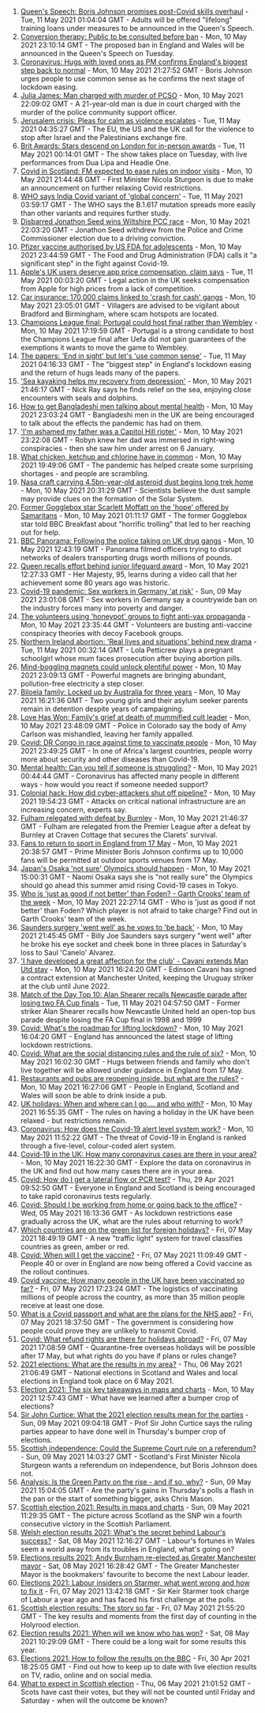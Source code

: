 1. [Queen's Speech: Boris Johnson promises post-Covid skills overhaul](https://www.bbc.co.uk/news/uk-politics-57060588) - Tue, 11 May 2021 01:04:04 GMT - Adults will be offered "lifelong" training loans under measures to be announced in the Queen's Speech.
2. [Conversion therapy: Public to be consulted before ban](https://www.bbc.co.uk/news/health-57059459) - Mon, 10 May 2021 23:10:14 GMT - The proposed ban in England and Wales will be announced in the Queen's Speech on Tuesday.
3. [Coronavirus: Hugs with loved ones as PM confirms England's biggest step back to normal](https://www.bbc.co.uk/news/uk-57059988) - Mon, 10 May 2021 21:27:52 GMT - Boris Johnson urges people to use common sense as he confirms the next stage of lockdown easing.
4. [Julia James: Man charged with murder of PCSO](https://www.bbc.co.uk/news/uk-england-kent-57066360) - Mon, 10 May 2021 22:09:02 GMT - A 21-year-old man is due in court charged with the murder of the police community support officer.
5. [Jerusalem crisis: Pleas for calm as violence escalates](https://www.bbc.co.uk/news/world-middle-east-57066275) - Tue, 11 May 2021 04:35:27 GMT - The EU, the US and the UK call for the violence to stop after Israel and the Palestinians exchange fire.
6. [Brit Awards: Stars descend on London for in-person awards](https://www.bbc.co.uk/news/entertainment-arts-57059652) - Tue, 11 May 2021 00:14:01 GMT - The show takes place on Tuesday, with live performances from Dua Lipa and Headie One.
7. [Covid in Scotland: FM expected to ease rules on indoor visits](https://www.bbc.co.uk/news/uk-scotland-57054854) - Mon, 10 May 2021 21:44:48 GMT - First Minister Nicola Sturgeon is due to make an announcement on further relaxing Covid restrictions.
8. [WHO says India Covid variant of 'global concern'](https://www.bbc.co.uk/news/world-asia-india-57067190) - Tue, 11 May 2021 03:59:17 GMT - The WHO says the B.1.617 mutation spreads more easily than other variants and requires further study.
9. [Disbarred Jonathon Seed wins Wiltshire PCC race](https://www.bbc.co.uk/news/uk-england-wiltshire-57060753) - Mon, 10 May 2021 22:03:20 GMT - Jonathon Seed withdrew from the Police and Crime Commissioner election due to a driving conviction.
10. [Pfizer vaccine authorised by US FDA for adolescents](https://www.bbc.co.uk/news/world-us-canada-57066286) - Mon, 10 May 2021 23:44:59 GMT - The Food and Drug Administration (FDA) calls it "a significant step" in the fight against Covid-19.
11. [Apple's UK users deserve app price compensation, claim says](https://www.bbc.co.uk/news/technology-57062139) - Tue, 11 May 2021 00:03:20 GMT - Legal action in the UK seeks compensation from Apple for high prices from a lack of competition.
12. [Car insurance: 170,000 claims linked to 'crash for cash' gangs](https://www.bbc.co.uk/news/business-57058755) - Mon, 10 May 2021 23:05:01 GMT - Villagers are advised to be vigilant about Bradford and Birmingham, where scam hotspots are located.
13. [Champions League final: Portugal could host final rather than Wembley](https://www.bbc.co.uk/sport/football/57051804) - Mon, 10 May 2021 17:19:59 GMT - Portugal is a strong candidate to host the Champions League final after Uefa did not gain guarantees of the exemptions it wants to move the game to Wembley.
14. [The papers: 'End in sight' but let's 'use common sense'](https://www.bbc.co.uk/news/blogs-the-papers-57066013) - Tue, 11 May 2021 04:16:33 GMT - The "biggest step" in England's lockdown easing and the return of hugs leads many of the papers.
15. ['Sea kayaking helps my recovery from depression'](https://www.bbc.co.uk/news/uk-scotland-glasgow-west-56979424) - Mon, 10 May 2021 21:46:17 GMT - Nick Ray says he finds relief on the sea, enjoying close encounters with seals and dolphins.
16. [How to get Bangladeshi men talking about mental health](https://www.bbc.co.uk/news/health-57059479) - Mon, 10 May 2021 23:03:24 GMT - Bangladeshi men in the UK are being encouraged to talk about the effects the pandemic has had on them.
17. ['I'm ashamed my father was a Capitol Hill rioter'](https://www.bbc.co.uk/news/world-us-canada-57022923) - Mon, 10 May 2021 23:22:08 GMT - Robyn knew her dad was immersed in right-wing conspiracies - then she saw him under arrest on 6 January.
18. [What chicken, ketchup and chlorine have in common](https://www.bbc.co.uk/news/world-us-canada-57029542) - Mon, 10 May 2021 19:49:06 GMT - The pandemic has helped create some surprising shortages - and people are scrambling.
19. [Nasa craft carrying 4.5bn-year-old asteroid dust begins long trek home](https://www.bbc.co.uk/news/world-us-canada-57065381) - Mon, 10 May 2021 20:31:29 GMT - Scientists believe the dust sample may provide clues on the formation of the Solar System.
20. [Former Gogglebox star Scarlett Moffatt on the 'hope' offered by Samaritans](https://www.bbc.co.uk/news/uk-57030285) - Mon, 10 May 2021 01:11:17 GMT - The former Gogglebox star told BBC Breakfast about "horrific trolling" that led to her reaching out for help.
21. [BBC Panorama: Following the police taking on UK drug gangs](https://www.bbc.co.uk/news/uk-57058635) - Mon, 10 May 2021 12:43:19 GMT - Panorama filmed officers trying to disrupt networks of dealers transporting drugs worth millions of pounds.
22. [Queen recalls effort behind junior lifeguard award](https://www.bbc.co.uk/news/uk-57052091) - Mon, 10 May 2021 12:27:33 GMT - Her Majesty, 95, learns during a video call that her achievement some 80 years ago was historic.
23. [Covid-19 pandemic: Sex workers in Germany 'at risk'](https://www.bbc.co.uk/news/world-europe-57029723) - Sun, 09 May 2021 23:01:08 GMT - Sex workers in Germany say a countrywide ban on the industry forces many into poverty and danger.
24. [The volunteers using 'honeypot' groups to fight anti-vax propaganda](https://www.bbc.co.uk/news/blogs-trending-57051691) - Mon, 10 May 2021 23:35:44 GMT - Volunteers are busting anti-vaccine conspiracy theories with decoy Facebook groups.
25. [Northern Ireland abortion: 'Real lives and situations' behind new drama](https://www.bbc.co.uk/news/newsbeat-57013409) - Tue, 11 May 2021 00:32:14 GMT - Lola Petticrew plays a pregnant schoolgirl whose mum faces prosecution after buying abortion pills.
26. [Mind-boggling magnets could unlock plentiful power](https://www.bbc.co.uk/news/business-56843149) - Mon, 10 May 2021 23:09:13 GMT - Powerful magnets are bringing abundant, pollution-free electricity a step closer.
27. [Biloela family: Locked up by Australia for three years](https://www.bbc.co.uk/news/world-australia-56768529) - Mon, 10 May 2021 16:21:36 GMT - Two young girls and their asylum seeker parents remain in detention despite years of campaigning.
28. [Love Has Won: Family's grief at death of mummified cult leader](https://www.bbc.co.uk/news/world-us-canada-57017270) - Mon, 10 May 2021 23:48:09 GMT - Police in Colorado say the body of Amy Carlson was mishandled, leaving her family appalled.
29. [Covid: DR Congo in race against time to vaccinate people](https://www.bbc.co.uk/news/health-57028747) - Mon, 10 May 2021 23:49:25 GMT - In one of Africa's largest countries, people worry more about security and other diseases than Covid-19.
30. [Mental health: Can you tell if someone is struggling?](https://www.bbc.co.uk/news/health-57013126) - Mon, 10 May 2021 00:44:44 GMT - Coronavirus has affected many people in different ways - how would you react if someone needed support?
31. [Colonial hack: How did cyber-attackers shut off pipeline?](https://www.bbc.co.uk/news/technology-57063636) - Mon, 10 May 2021 19:54:23 GMT - Attacks on critical national infrastructure are an increasing concern, experts say.
32. [Fulham relegated with defeat by Burnley](https://www.bbc.co.uk/sport/football/56967616) - Mon, 10 May 2021 21:46:37 GMT - Fulham are relegated from the Premier League after a defeat by Burnley at Craven Cottage that secures the Clarets' survival.
33. [Fans to return to sport in England from 17 May](https://www.bbc.co.uk/sport/57062288) - Mon, 10 May 2021 20:38:57 GMT - Prime Minister Boris Johnson confirms up to 10,000 fans will be permitted at outdoor sports venues from 17 May.
34. [Japan's Osaka 'not sure' Olympics should happen](https://www.bbc.co.uk/sport/tennis/57062008) - Mon, 10 May 2021 15:00:31 GMT - Naomi Osaka says she is "not really sure" the Olympics should go ahead this summer amid rising Covid-19 cases in Tokyo.
35. [Who is 'just as good if not better' than Foden? - Garth Crooks' team of the week](https://www.bbc.co.uk/sport/football/57064779) - Mon, 10 May 2021 22:27:14 GMT - Who is 'just as good if not better' than Foden? Which player is not afraid to take charge? Find out in Garth Crooks' team of the week.
36. [Saunders surgery 'went well' as he vows to 'be back'](https://www.bbc.co.uk/sport/boxing/57066305) - Mon, 10 May 2021 21:45:45 GMT - Billy Joe Saunders says surgery "went well" after he broke his eye socket and cheek bone in three places in Saturday's loss to Saul 'Canelo' Alvarez.
37. ['I have developed a great affection for the club' - Cavani extends Man Utd stay](https://www.bbc.co.uk/sport/football/57060511) - Mon, 10 May 2021 16:24:20 GMT - Edinson Cavani has signed a contract extension at Manchester United, keeping the Uruguay striker at the club until June 2022.
38. [Match of the Day Top 10: Alan Shearer recalls Newcastle parade after losing two FA Cup finals](https://www.bbc.co.uk/sport/av/football/57029532) - Tue, 11 May 2021 04:57:50 GMT - Former striker Alan Shearer recalls how Newcastle United held an open-top bus parade despite losing the FA Cup final in 1998 and 1999
39. [Covid: What's the roadmap for lifting lockdown?](https://www.bbc.co.uk/news/explainers-52530518) - Mon, 10 May 2021 16:04:20 GMT - England has announced the latest stage of lifting lockdown restrictions.
40. [Covid: What are the social distancing rules and the rule of six?](https://www.bbc.co.uk/news/uk-51506729) - Mon, 10 May 2021 16:02:30 GMT - Hugs between friends and family who don't live together will be allowed under guidance in England from 17 May.
41. [Restaurants and pubs are reopening inside, but what are the rules?](https://www.bbc.co.uk/news/business-52977388) - Mon, 10 May 2021 16:27:06 GMT - People in England, Scotland and Wales will soon be able to drink inside a pub.
42. [UK holidays: When and where can I go.... and who with?](https://www.bbc.co.uk/news/explainers-52646738) - Mon, 10 May 2021 16:55:35 GMT - The rules on having a holiday in the UK have been relaxed - but restrictions remain.
43. [Coronavirus: How does the Covid-19 alert level system work?](https://www.bbc.co.uk/news/explainers-52634739) - Mon, 10 May 2021 11:52:22 GMT - The threat of Covid-19 in England is ranked through a five-level, colour-coded alert system.
44. [Covid-19 in the UK: How many coronavirus cases are there in your area?](https://www.bbc.co.uk/news/uk-51768274) - Mon, 10 May 2021 16:22:30 GMT - Explore the data on coronavirus in the UK and find out how many cases there are in your area.
45. [Covid: How do I get a lateral flow or PCR test?](https://www.bbc.co.uk/news/health-51943612) - Thu, 29 Apr 2021 09:52:50 GMT - Everyone in England and Scotland is being encouraged to take rapid coronavirus tests regularly.
46. [Covid: Should I be working from home or going back to the office?](https://www.bbc.co.uk/news/business-52567567) - Wed, 05 May 2021 16:13:36 GMT - As lockdown restrictions ease gradually across the UK, what are the rules about returning to work?
47. [Which countries are on the green list for foreign holidays?](https://www.bbc.co.uk/news/explainers-52544307) - Fri, 07 May 2021 18:49:19 GMT - A new "traffic light" system for travel classifies countries as green, amber or red.
48. [Covid: When will I get the vaccine?](https://www.bbc.co.uk/news/health-55045639) - Fri, 07 May 2021 11:09:49 GMT - People 40 or over in England are now being offered a Covid vaccine as the rollout continues.
49. [Covid vaccine: How many people in the UK have been vaccinated so far?](https://www.bbc.co.uk/news/health-55274833) - Fri, 07 May 2021 17:23:24 GMT - The logistics of vaccinating millions of people across the country, as more than 35 million people receive at least one dose.
50. [What is a Covid passport and what are the plans for the NHS app?](https://www.bbc.co.uk/news/explainers-55718553) - Fri, 07 May 2021 18:37:50 GMT - The government is considering how people could prove they are unlikely to transmit Covid.
51. [Covid: What refund rights are there for holidays abroad?](https://www.bbc.co.uk/news/business-51615412) - Fri, 07 May 2021 17:08:59 GMT - Quarantine-free overseas holidays will be possible after 17 May, but what rights do you have if plans or rules change?
52. [2021 elections: What are the results in my area?](https://www.bbc.co.uk/news/56129210) - Thu, 06 May 2021 21:06:49 GMT - National elections in Scotland and Wales and local elections in England took place on 6 May 2021.
53. [Election 2021: The six key takeaways in maps and charts](https://www.bbc.co.uk/news/uk-politics-57031010) - Mon, 10 May 2021 12:57:43 GMT - What have we learned after a bumper crop of elections?
54. [Sir John Curtice: What the 2021 election results mean for the parties](https://www.bbc.co.uk/news/uk-politics-57040175) - Sun, 09 May 2021 09:04:18 GMT - Prof Sir John Curtice says the ruling parties appear to have done well in Thursday's bumper crop of elections.
55. [Scottish independence: Could the Supreme Court rule on a referendum?](https://www.bbc.co.uk/news/uk-scotland-scotland-politics-57047898) - Sun, 09 May 2021 14:03:27 GMT - Scotland's First Minister Nicola Sturgeon wants a referendum on independence, but Boris Johnson does not.
56. [Analysis: Is the Green Party on the rise - and if so, why?](https://www.bbc.co.uk/news/uk-politics-57048811) - Sun, 09 May 2021 15:04:05 GMT - Are the party's gains in Thursday's polls a flash in the pan or the start of something bigger, asks Chris Mason.
57. [Scottish election 2021: Results in maps and charts](https://www.bbc.co.uk/news/uk-scotland-scotland-politics-57028315) - Sun, 09 May 2021 11:29:35 GMT - The picture across Scotland as the SNP win a fourth consecutive victory in the Scottish Parliament.
58. [Welsh election results 2021: What's the secret behind Labour's success?](https://www.bbc.co.uk/news/uk-wales-politics-57037388) - Sat, 08 May 2021 12:16:27 GMT - Labour's fortunes in Wales seem a world away from its troubles in England, what's going on?
59. [Elections results 2021: Andy Burnham re-elected as Greater Manchester mayor](https://www.bbc.co.uk/news/uk-england-manchester-57037359) - Sat, 08 May 2021 16:28:42 GMT - The Greater Manchester Mayor is the bookmakers' favourite to become the next Labour leader.
60. [Elections 2021: Labour insiders on Starmer, what went wrong and how to fix it](https://www.bbc.co.uk/news/uk-politics-57024995) - Fri, 07 May 2021 13:42:18 GMT - Sir Keir Starmer took charge of Labour a year ago and has faced his first challenge at the polls.
61. [Scottish election results: The story so far](https://www.bbc.co.uk/news/uk-scotland-scotland-politics-57033767) - Fri, 07 May 2021 21:55:20 GMT - The key results and moments from the first day of counting in the Holyrood election.
62. [Election results 2021: When will we know who has won?](https://www.bbc.co.uk/news/uk-politics-56581106) - Sat, 08 May 2021 10:29:09 GMT - There could be a long wait for some results this year.
63. [Elections 2021: How to follow the results on the BBC](https://www.bbc.co.uk/news/uk-politics-56930132) - Fri, 30 Apr 2021 18:25:05 GMT - Find out how to keep up to date with live election results on TV, radio, online and on social media.
64. [What to expect in Scottish election](https://www.bbc.co.uk/news/uk-scotland-scotland-politics-56972971) - Thu, 06 May 2021 21:01:52 GMT - Scots have cast their votes, but they will not be counted until Friday and Saturday - when will the outcome be known?
